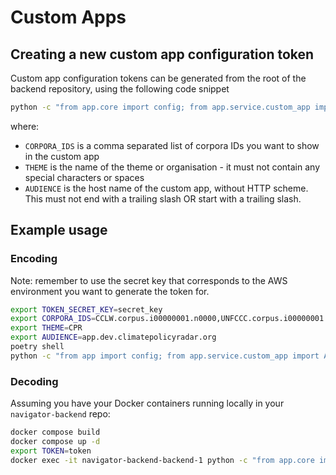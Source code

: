 # Custom Apps

## Creating a new custom app configuration token

Custom app configuration tokens can be generated from the root of the backend
repository, using the following code snippet

```bash
python -c "from app.core import config; from app.service.custom_app import create_configuration_token; print(create_configuration_token('CORPORA_IDS;THEME;APP_DOMAIN'))"
```

where:

- `CORPORA_IDS` is a comma separated list of corpora IDs you want to show in the
  custom app
- `THEME` is the name of the theme or organisation - it must not contain any
  special characters or spaces
- `AUDIENCE` is the host name of the custom app, without HTTP scheme. This must
  not end with a trailing slash OR start with a trailing slash.

## Example usage

### Encoding

Note: remember to use the secret key that corresponds to the AWS environment you
want to generate the token for.

```bash
export TOKEN_SECRET_KEY=secret_key
export CORPORA_IDS=CCLW.corpus.i00000001.n0000,UNFCCC.corpus.i00000001.n0000
export THEME=CPR
export AUDIENCE=app.dev.climatepolicyradar.org
poetry shell
python -c "from app import config; from app.service.custom_app import AppTokenFactory; t = AppTokenFactory(); print(t.create_configuration_token('$CORPORA_IDS;$THEME;$AUDIENCE'))"
```

### Decoding

Assuming you have your Docker containers running locally in your `navigator-backend`
repo:

```bash
docker compose build
docker compose up -d
export TOKEN=token
docker exec -it navigator-backend-backend-1 python -c "from app.core import config; from app.service.custom_app import decode_configuration_token; print(decode_configuration_token('$TOKEN', '$APP_DOMAIN'))"
```
